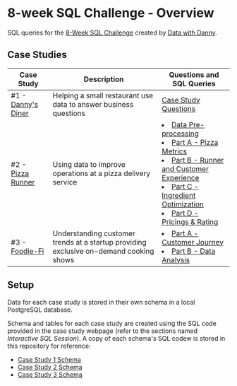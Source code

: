 # 8-week SQL Challenge - Overview

SQL queries for the [8-Week SQL Challenge](https://8weeksqlchallenge.com/) created by [Data with Danny](https://www.datawithdanny.com/).

## Case Studies

Case Study | Description | Questions and SQL Queries |
---|---|---|
#1 - [Danny's Diner](https://8weeksqlchallenge.com/case-study-1/) | Helping a small restaurant use data to answer business questions | [Case Study Questions](case_01/casestudy_01.md)
#2 - [Pizza Runner](https://8weeksqlchallenge.com/case-study-2/) | Using data to improve operations at a pizza delivery service | <li> [Data Pre-processing](case_02/casestudy_02_pre.md) <li> [Part A - Pizza Metrics](case_02/casestudy_02a.md) <li> [Part B - Runner and Customer Experience](case_02/casestudy_02b.md) <li> [Part C - Ingredient Optimization](case_02/casestudy_02c.md) <li> [Part D - Pricings & Rating](case_02/casestudy_02d.md)
#3 - [Foodie-Fi](https://8weeksqlchallenge.com/case-study-3/) | Understanding customer trends at a startup providing exclusive on-demand cooking shows | <li> [Part A - Customer Journey](case_03/casestudy_03a.md) <li> [Part B - Data Analysis](case_03/casestudy_03b.md)

## Setup 

Data for each case study is stored in their own schema in a local PostgreSQL database.

Schema and tables for each case study are created using the SQL code provided in the case study webpage (refer to the sections named *Interactive SQL Session*). A copy of each schema's SQL codew is stored in this repository for reference:

- [Case Study 1 Schema](case_01/schema_01.sql)
- [Case Study 2 Schema](case_02/schema_02.sql)
- [Case Study 3 Schema](case_03/schema_03.sql)